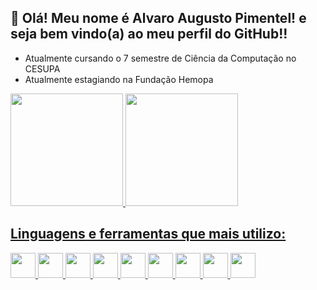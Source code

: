 <h2>👋 Olá! Meu nome é Alvaro Augusto Pimentel! e seja bem vindo(a) ao meu perfil do GitHub!!</h2>
<ul>
  <li>Atualmente cursando o 7 semestre de Ciência da Computação no CESUPA</li>
  <li>Atualmente estagiando na Fundação Hemopa</li>
</ul>
<div>
<a href="https://github.com/AlvaroPimente1">
<img height="180em" src="https://github-readme-stats.vercel.app/api/top-langs/?username=AlvaroPimente1&layout=compact&langs_count=7&theme=tokyonight"/>
<img height="180em" src="https://github-readme-stats.vercel.app/api?username=AlvaroPimente1&show_icons=true&theme=tokyonight&include_all_commits=true&count_private=true"/>
</div>
<h2>Linguagens e ferramentas que mais utilizo:</h2>
  <div>
          <img src="https://cdn.jsdelivr.net/gh/devicons/devicon/icons/javascript/javascript-plain.svg" width="40" height="40"/>
          <img src="https://cdn.jsdelivr.net/gh/devicons/devicon/icons/html5/html5-plain.svg" width="40" height="40"/>
          <img src="https://cdn.jsdelivr.net/gh/devicons/devicon/icons/css3/css3-plain.svg" width="40" height="40"/>
          <img src="https://cdn.jsdelivr.net/gh/devicons/devicon/icons/react/react-original.svg" width="40" height="40"/>
          <img src="https://cdn.jsdelivr.net/gh/devicons/devicon/icons/firebase/firebase-plain.svg" width="40" height="40"/>
          <img src="https://cdn.jsdelivr.net/gh/devicons/devicon/icons/git/git-original.svg" width="40" height="40"/>
          <img src="https://cdn.jsdelivr.net/gh/devicons/devicon/icons/python/python-original.svg" width="40" height="40"/>
          <img src="https://cdn.jsdelivr.net/gh/devicons/devicon/icons/mysql/mysql-plain-wordmark.svg" width="40" height="40"/>
          <img src="https://cdn.jsdelivr.net/gh/devicons/devicon/icons/csharp/csharp-plain.svg" width="40" height="40"/>
  </div>

   
